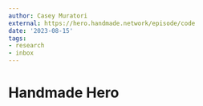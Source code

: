 ```yaml
---
author: Casey Muratori
external: https://hero.handmade.network/episode/code
date: '2023-08-15'
tags:
- research
- inbox
---
```


# Handmade Hero
